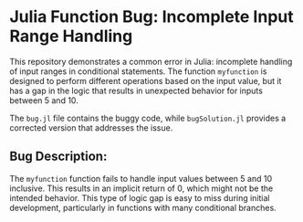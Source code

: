 # Julia Function Bug: Incomplete Input Range Handling

This repository demonstrates a common error in Julia: incomplete handling of input ranges in conditional statements. The function `myfunction` is designed to perform different operations based on the input value, but it has a gap in the logic that results in unexpected behavior for inputs between 5 and 10.

The `bug.jl` file contains the buggy code, while `bugSolution.jl` provides a corrected version that addresses the issue.

## Bug Description:

The `myfunction` function fails to handle input values between 5 and 10 inclusive. This results in an implicit return of 0, which might not be the intended behavior.  This type of logic gap is easy to miss during initial development, particularly in functions with many conditional branches.